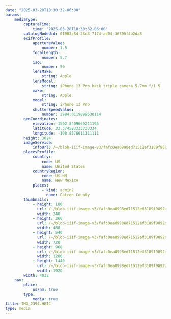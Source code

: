 ```yaml
---
date: "2025-03-28T18:30:32-06:00"
params:
    mediaType:
        captureTime:
            time: "2025-03-28T18:30:32-06:00"
        catalogNodeUid: 01983c84-23c3-7174-ad04-36395f4b2da8
        exifProfile:
            apertureValue:
                number: 1.5
            focalLength:
                number: 5.7
            iso:
                number: 50
            lensMake:
                string: Apple
            lensModel:
                string: iPhone 13 Pro back triple camera 5.7mm f/1.5
            make:
                string: Apple
            model:
                string: iPhone 13 Pro
            shutterSpeedValue:
                number: 2994.0119899530114
        geoCoordinates:
            elevation: 1592.8409669211196
            latitude: 33.374583333333334
            longitude: -108.8376611111111
        height: 3024
        imageService:
            infoUrl: /~/blob-iiif-image-v3/fafc0ea0998ed71512ef3189f9892a89065d61dccf5e3242053a255867966c40/info.json
        placesProfile:
            country:
                code: US
                name: United States
            countryRegion:
                code: US-NM
                name: New Mexico
            places:
                - kind: admin2
                  name: Catron County
        thumbnails:
            - height: 180
              url: /~/blob-iiif-image-v3/fafc0ea0998ed71512ef3189f9892a89065d61dccf5e3242053a255867966c40/full/240%2C180/0/default.jpg
              width: 240
            - height: 360
              url: /~/blob-iiif-image-v3/fafc0ea0998ed71512ef3189f9892a89065d61dccf5e3242053a255867966c40/full/480%2C360/0/default.jpg
              width: 480
            - height: 540
              url: /~/blob-iiif-image-v3/fafc0ea0998ed71512ef3189f9892a89065d61dccf5e3242053a255867966c40/full/720%2C540/0/default.jpg
              width: 720
            - height: 960
              url: /~/blob-iiif-image-v3/fafc0ea0998ed71512ef3189f9892a89065d61dccf5e3242053a255867966c40/full/1280%2C960/0/default.jpg
              width: 1280
            - height: 1440
              url: /~/blob-iiif-image-v3/fafc0ea0998ed71512ef3189f9892a89065d61dccf5e3242053a255867966c40/full/1920%2C1440/0/default.jpg
              width: 1920
        width: 4032
    nav:
        place:
            us/nm: true
        type:
            media: true
title: IMG_2394.HEIC
type: media
---
```

